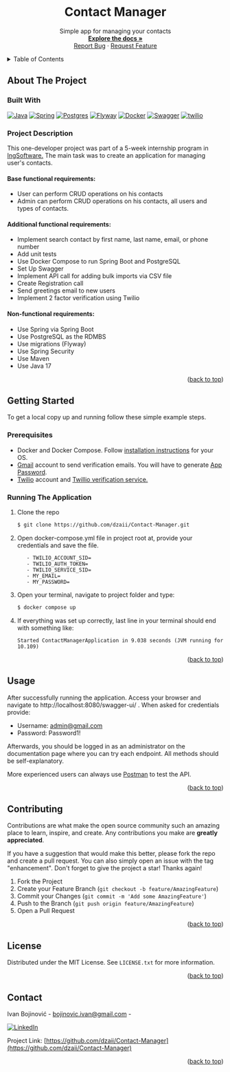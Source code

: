  <a name="readme-top"></a>
<!-- PROJECT SHIELDS -->
<!--
*** I'm using markdown "reference style" links for readability.
*** Reference links are enclosed in brackets [ ] instead of parentheses ( ).
*** See the bottom of this document for the declaration of the reference variables
*** for contributors-url, forks-url, etc. This is an optional, concise syntax you may use.
*** https://www.markdownguide.org/basic-syntax/#reference-style-links
-->








<div align="center">
<h1 align="center">Contact Manager</h1>

  <p align="center">
    Simple app for managing your contacts
    <br />
    <a href="https://github.com/dzaii/Contact-Manager"><strong>Explore the docs »</strong></a>
    <br />
    <a href="https://github.com/dzaii/Contact-Manager/issues">Report Bug</a>
    ·
    <a href="https://github.com/dzaii/Contact-Manager/issues">Request Feature</a>
  </p>
</div>


<!-- TABLE OF CONTENTS -->
<details>
  <summary>Table of Contents</summary>
  <ol>
    <li>
      <a href="#about-the-project">About The Project</a>
      <ul>
        <li><a href="#built-with">Built With</a></li>
        <li><a href="#project-description">Project Description</a></li>
      </ul>
    </li>
    <li>
      <a href="#getting-started">Getting Started</a>
      <ul>
        <li><a href="#prerequisites">Prerequisites</a></li>
        <li><a href="#running-the-application">Running The Application</a></li>
      </ul>
    </li>
    <li><a href="#usage">Usage</a></li>
    <li><a href="#contributing">Contributing</a></li>
    <li><a href="#license">License</a></li>
    <li><a href="#contact">Contact</a></li>
  </ol>
</details>



<!-- ABOUT THE PROJECT -->
## About The Project
### Built With

[![Java][Java.img]][Java-url]
[![Spring][Spring.img]][Spring-boot-url]
[![Postgres][PostgreSql.img]][PostgreSql-url]
<a href='https://flywaydb.org' target="_blank"><img alt='Flyway' src='https://img.shields.io/badge/Flyway-100000?style=for-the-badge&logo=Flyway&logoColor=FF0000&labelColor=FFFFFF&color=FFFEFE'/></a>
[![Docker][Docker.img]][Docker-url]
[![Swagger][Swagger.img]][Swagger-url]
<a href='https://www.twilio.com' target="_blank"><img alt='twilio' src='https://img.shields.io/badge/twilio-100000?style=for-the-badge&logo=twilio&logoColor=FF0000&labelColor=FFFFFF&color=FFFEFE'/></a>

### Project Description
This one-developer project was part of a 5-week internship program in <a href=https://www.ingsoftware.com>IngSoftware.</a> The main task  was to create an application for managing user's contacts.
#### Base functional requirements:
* User can perform CRUD operations on his contacts
* Admin can perform CRUD operations on his contacts, all users and types of contacts.
#### Additional functional requirements:
* Implement search contact by first name, last name, email, or phone number
* Add unit tests
* Use Docker Compose to run Spring Boot and PostgreSQL
* Set Up Swagger
* Implement API call for adding bulk imports via CSV file
* Create Registration call
* Send greetings email to new users
* Implement 2 factor verification using Twilio

#### Non-functional requirements:
* Use Spring via Spring Boot
* Use PostgreSQL as the RDMBS
* Use migrations (Flyway)
* Use Spring Security
* Use Maven
* Use Java 17
<p align="right">(<a href="#readme-top">back to top</a>)</p>










<!-- GETTING STARTED -->
## Getting Started

To get a local copy up and running follow these simple example steps.

### Prerequisites

* Docker and Docker Compose. Follow <a href=https://docs.docker.com> installation instructions</a> for your OS.
* <a href=https://www.google.com/gmail/about/ >Gmail</a> account to send verification emails.
 You will have to generate <a href=https://support.google.com/accounts/answer/185833> App Password</a>. 
* <a href=https://www.twilio.com> Twilio</a> account and <a href=https://support.twilio.com/hc/en-us/articles/360033309133-Getting-Started-with-Twilio-Verify-V2>Twillio verification service.</a> 


### Running The Application


1. Clone the repo
   ```sh
   $ git clone https://github.com/dzaii/Contact-Manager.git
   ```
2. Open docker-compose.yml file in project root at, provide your credentials and save the file.
   ```
      - TWILIO_ACCOUNT_SID=
      - TWILIO_AUTH_TOKEN=
      - TWILIO_SERVICE_SID=
      - MY_EMAIL=
      - MY_PASSWORD=
   ```
3. Open your terminal, navigate to project folder and type:
   ```sh
   $ docker compose up
   ```

4. If everything was set up correctly, last line in your terminal should end with something like:
   ```
   Started ContactManagerApplication in 9.038 seconds (JVM running for 10.109)
   ```
   

<p align="right">(<a href="#readme-top">back to top</a>)</p>



<!-- USAGE EXAMPLES -->
## Usage

After successfully running the application.
Access your browser and navigate to http://localhost:8080/swagger-ui/ .
When asked for credentials provide:
* Username: admin@gmail.com 
* Password: Password1!

Afterwards, you should be logged in as an administrator on
the documentation page where you can try each endpoint.
All methods should be self-explanatory.

More experienced users can always use <a href=https://www.postman.com> Postman</a> to test the API.


<p align="right">(<a href="#readme-top">back to top</a>)</p>





<!-- CONTRIBUTING -->
## Contributing

Contributions are what make the open source community such an amazing place to learn,
inspire, and create. Any contributions you make are **greatly appreciated**.

If you have a suggestion that would make this better, please fork the repo and create a
pull request. You can also simply open an issue with the tag "enhancement".
Don't forget to give the project a star! Thanks again!

1. Fork the Project
2. Create your Feature Branch (`git checkout -b feature/AmazingFeature`)
3. Commit your Changes (`git commit -m 'Add some AmazingFeature'`)
4. Push to the Branch (`git push origin feature/AmazingFeature`)
5. Open a Pull Request

<p align="right">(<a href="#readme-top">back to top</a>)</p>



<!-- LICENSE -->
## License

Distributed under the MIT License. See `LICENSE.txt` for more information.

<p align="right">(<a href="#readme-top">back to top</a>)</p>



<!-- CONTACT -->
## Contact

Ivan Bojinović  - bojinovic.ivan@gmail.com - 

[![LinkedIn][linkedin-shield]][linkedin-url]

Project Link: [https://github.com/dzaii/Contact-Manager](https://github.com/dzaii/Contact-Manager)

<p align="right">(<a href="#readme-top">back to top</a>)</p>



<!-- MARKDOWN LINKS & IMAGES -->
<!-- https://www.markdownguide.org/basic-syntax/#reference-style-links -->
[contributors-shield]: https://img.shields.io/github/contributors/dzaii/Contact-Manager.svg?style=for-the-badge
[contributors-url]: https://github.com/dzaii/Contact-Manager/graphs/contributors
[forks-shield]: https://img.shields.io/github/forks/dzaii/Contact-Manager.svg?style=for-the-badge
[forks-url]: https://github.com/dzaii/Contact-Manager/network/members
[stars-shield]: https://img.shields.io/github/stars/dzaii/Contact-Manager.svg?style=for-the-badge
[stars-url]: https://github.com/dzaii/Contact-Manager/stargazers
[issues-shield]: https://img.shields.io/github/issues/dzaii/Contact-Manager.svg?style=for-the-badge
[issues-url]: https://github.com/dzaii/Contact-Manager/issues
[license-shield]: https://img.shields.io/github/license/dzaii/Contact-Manager.svg?style=for-the-badge
[license-url]: https://github.com/dzaii/Contact-Manager/blob/master/LICENSE.txt
[linkedin-shield]: https://img.shields.io/badge/-LinkedIn-black.svg?style=for-the-badge&logo=linkedin&colorB=555
[linkedin-url]: https://www.linkedin.com/in/ivan-bojinovic-b7090624b
[Java-url]: https://www.java.com
[Java.img]: https://img.shields.io/badge/java-%23ED8B00.svg?style=for-the-badge&logo=java&logoColor=white
[Spring-boot-url]: https://spring.io/projects/spring-boot
[Spring.img]:https://img.shields.io/badge/spring-%236DB33F.svg?style=for-the-badge&logo=spring&logoColor=white
[PostgreSql.img]: https://img.shields.io/badge/postgres-%23316192.svg?style=for-the-badge&logo=postgresql&logoColor=white
[PostgreSql-url]: https://www.postgresql.org
[Docker.img]: https://img.shields.io/badge/docker-%230db7ed.svg?style=for-the-badge&logo=docker&logoColor=white
[Docker-url]: https://www.docker.com
[Swagger.img]: https://img.shields.io/badge/-Swagger-%23Clojure?style=for-the-badge&logo=swagger&logoColor=white
[Swagger-url]: https://swagger.io

